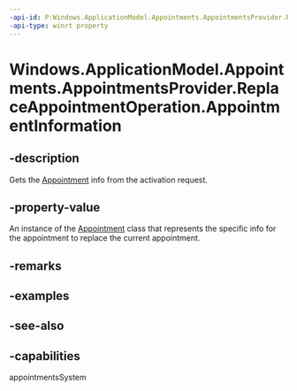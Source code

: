 ```yaml
---
-api-id: P:Windows.ApplicationModel.Appointments.AppointmentsProvider.ReplaceAppointmentOperation.AppointmentInformation
-api-type: winrt property
---
```


<!-- Property syntax
public Windows.ApplicationModel.Appointments.Appointment AppointmentInformation { get; }
-->

# Windows.ApplicationModel.Appointments.AppointmentsProvider.ReplaceAppointmentOperation.AppointmentInformation

## -description
Gets the [Appointment](../windows.applicationmodel.appointments/appointment.md) info from the activation request.

## -property-value
An instance of the [Appointment](../windows.applicationmodel.appointments/appointment.md) class that represents the specific info for the appointment to replace the current appointment.

## -remarks

## -examples

## -see-also

## -capabilities
appointmentsSystem
